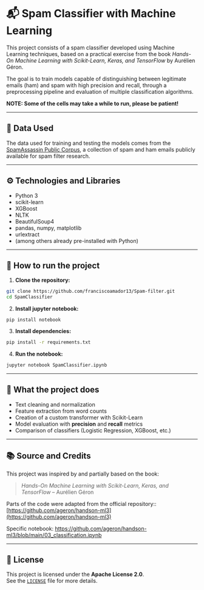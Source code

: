 
# 📬 Spam Classifier with Machine Learning

This project consists of a spam classifier developed using Machine Learning techniques, based on a practical exercise from the book *Hands-On Machine Learning with Scikit-Learn, Keras, and TensorFlow* by Aurélien Géron.

The goal is to train models capable of distinguishing between legitimate emails (ham) and spam with high precision and recall, through a preprocessing pipeline and evaluation of multiple classification algorithms.

**NOTE: Some of the cells may take a while to run, please be patient!** 

---

## 📂 Data Used

The data used for training and testing the models comes from the [SpamAssassin Public Corpus](http://spamassassin.apache.org/old/publiccorpus/), a collection of spam and ham emails publicly available for spam filter research.

---

## ⚙️ Technologies and Libraries

- Python 3  
- scikit-learn  
- XGBoost  
- NLTK  
- BeautifulSoup4  
- pandas, numpy, matplotlib  
- urlextract  
- (among others already pre-installed with Python)

---

## 🚀 How to run the project

1. **Clone the repository:**

```bash
git clone https://github.com/franciscoamador13/Spam-filter.git
cd SpamClassifier
```
2. **Install jupyter notebook:**
```
pip install notebook
```

3. **Install dependencies:**

```bash
pip install -r requirements.txt
```

4. **Run the notebook:**

```bash
jupyter notebook SpamClassifier.ipynb
```

---

## 🧠 What the project does

- Text cleaning and normalization
- Feature extraction from word counts
- Creation of a custom transformer with Scikit-Learn
- Model evaluation with **precision** and **recall** metrics
- Comparison of classifiers (Logistic Regression, XGBoost, etc.)

---

## 📚 Source and Credits

This project was inspired by and partially based on the book:

> *Hands-On Machine Learning with Scikit-Learn, Keras, and TensorFlow* – Aurélien Géron

Parts of the code were adapted from the official repository::
[https://github.com/ageron/handson-ml3](https://github.com/ageron/handson-ml3)

Specific notebook:
https://github.com/ageron/handson-ml3/blob/main/03_classification.ipynb

---

## 📝 License

This project is licensed under the **Apache License 2.0**.  
See the [`LICENSE`](LICENSE) file for more details.
